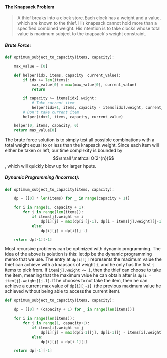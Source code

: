 #### The Knapsack Problem

> A thief breaks into a clock store. Each clock has a weight and a value, which are known to the thief. His knapsack cannot hold more than a specified combined weight. His intention is to take clocks whose total value is maximum subject to the knapsack's weight constraint.

##### Brute Force:

```py
def optimum_subject_to_capacity(items, capacity):

    max_value = [0]

    def helper(idx, items, capacity, current_value):
        if idx >= len(items):
            max_value[0] = max(max_value[0], current_value)
            return

        if capacity >= items[idx].weight:
            # Take current item
            helper(idx+1, items, capacity - items[idx].weight, current_value + items[idx].value)
        # Don't take current item
        helper(idx+1, items, capacity, current_value)

    helper(0, items, capacity, 0)
    return max_value[0]
```

The brute force solution is to simply test all possible combinations with a total weight equal to or less than the knapsack weight. Since each item will either be taken or left, our time complexity is bounded by $$\small \mathcal O(2^{n})$$, which will quickly blow up for larger inputs.

##### Dynamic Programming \(Incorrect\):

```py
def optimum_subject_to_capacity(items, capacity):

    dp = [[0] * len(items) for _ in range(capacity + 1)]

    for i in range(1, capacity + 1):
        for j in range(len(items)):
            if items[j].weight <= i:
                dp[i][j] = max(dp[i][j-1], dp[i - items[j].weight][j-1] + items[j].value)
            else:
                dp[i][j] = dp[i][j-1]

    return dp[-1][-1]
```

Most recursive problems can be optimized with dynamic programming. The idea of the above is solution is this: let dp be the dynamic programming memo that we use. The entry at `dp[i][j]` represents the maximum value the thief can achieve with a knapsack of weight `i`, and he only has the first `j` items to pick from. If `item[j].weight <= i`, then the thief can choose to take the item, meaning that the maximum value he can obtain after is `dp[i - item[j].weight][j-1]`. If he chooses to not take the item, then he can achieve a current max value of `dp[i][j-1] `\(the previous maximum value he achieved without being able to access the current item\).



```py
def optimum_subject_to_capacity(items, capacity):

    dp = [[0] * (capacity + 1) for _ in range(len(items))]

    for i in range(len(items)):
        for j in range(1, capacity+1):
            if items[i].weight <= j:
                dp[i][j] = max(dp[i-1][j], dp[i-1][j - items[i].weight] + items[i].value)
            else:
                dp[i][j] = dp[i-1][j]

    return dp[-1][-1]
```



